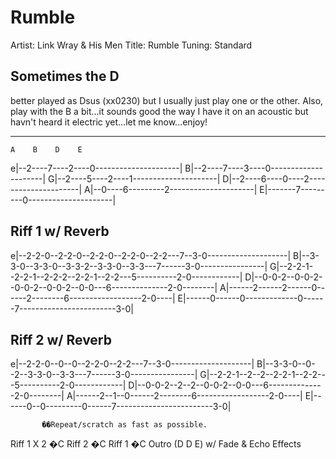 # Rumble

Artist: Link Wray & His Men
Title: Rumble
Tuning: Standard

## Sometimes the D
better played as Dsus (xx0230) but I usually just play one or the other.  Also, play
with the B a bit...it sounds good the way I have it on an acoustic but havn't heard it
electric yet...let me know...enjoy!

---

    A    B    D    E
e|--2----7----2----0---------------------|
B|--2----7----3----0---------------------|
G|--2----5----2----1---------------------|
D|--2----6----0----2---------------------|
A|--0----6---------2---------------------|
E|-------7---------0---------------------|

## Riff 1 w/ Reverb

e|--2-2-0--2-2-0--2-2-0--2-2-0--2-2---7--3-0--------------------|
B|--3-3-0--3-3-0--3-3-2--3-3-0--3-3---7------3-0----------------|
G|--2-2-1--2-2-1--2-2-2--2-2-1--2-2---5----------2-0------------|
D|--0-0-2--0-0-2--0-0-2--0-0-2--0-0---6--------------2-0--------|
A|------2------2------0------2--------6------------------2-0----|
E|------0------0-------------0------7------------------------3-0|

## Riff 2 w/ Reverb

e|--2-2-0--0--0--2-2-0--2-2---7--3-0--------------------|
B|--3-3-0--0--2--3-3-0--3-3---7------3-0----------------|
G|--2-2-1--2--2--2-2-1--2-2---5----------2-0------------|
D|--0-0-2--2--2--0-0-2--0-0---6--------------2-0--------|
A|------2--1--0------2--------6------------------2-0----|
E|------0--0---------0------7------------------------3-0|

           ��Repeat/scratch as fast as possible.

Riff 1 X 2 �C Riff 2 �C Riff 1 �C Outro (D D E) w/ Fade & Echo Effects
